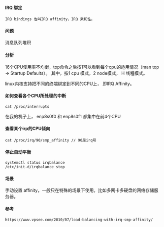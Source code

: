 #### IRQ 绑定
    
    IRQ bindings 也叫IRQ affinity，IRQ 亲和性。

#### 问题

消息队列堆积

#### 分析

16个CPU使用率不均衡，top命令之后按1可以看到每个cpu的适用情况（man top -> Startup Defaults）。
其中，按1 cpu 模式，2 node模式， H 线程模式。

linux内核支持把不同的终端绑定到不同的CPU上， 即IRQ Affinity。

#### 如何查看各个CPU所处理的中断

    cat /proc/interrupts
    
在我的机子上， enp8s0f0 和 enp8s0f1 都集中在前4个CPU
    
#### 查看某个irp的CPU倾向

    cat /proc/irq/90/smp_affinity // 90是irq号
    
#### 停止自动平衡

    systemctl status irqbalance
    /etc/init.d/irqbalance stop

####  场景

手动设置 affinity，一般只在特殊的场景下使用，比如多网卡多硬盘的网络存储服务器。

#### 参考

    https://www.vpsee.com/2010/07/load-balancing-with-irq-smp-affinity/
